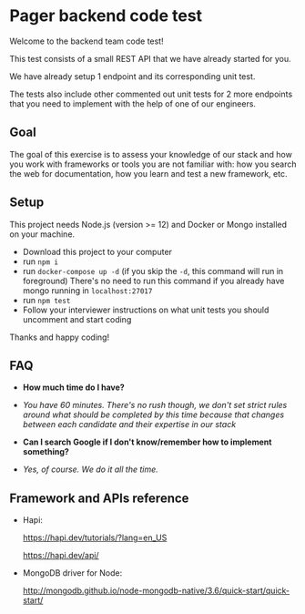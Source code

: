 # Pager backend code test

Welcome to the backend team code test!

This test consists of a small REST API that we have already started for you.

We have already setup 1 endpoint and its corresponding unit test.

The tests also include other commented out unit tests for 2 more endpoints that you need to implement with the help of one of our engineers.

## Goal

The goal of this exercise is to assess your knowledge of our stack and how you work with frameworks or tools you are not familiar with: how you search the web for documentation, how you learn and test a new framework, etc.

## Setup

This project needs Node.js (version >= 12) and Docker or Mongo installed on your machine.

- Download this project to your computer
- run `npm i`
- run `docker-compose up -d` (if you skip the `-d`, this command will run in
    foreground) There's no need to run this command if you already have mongo running in `localhost:27017`
- run `npm test`
- Follow your interviewer instructions on what unit tests you should uncomment and start coding

Thanks and happy coding!

## FAQ

- **How much time do I have?**
-  *You have 60 minutes. There's no rush though, we don't set strict rules around what should be completed by this time because that changes between each candidate and their expertise in our stack*

- **Can I search Google if I don't know/remember how to implement something?**
-  *Yes, of course. We do it all the time.*


## Framework and APIs reference

- Hapi:

    https://hapi.dev/tutorials/?lang=en_US

    https://hapi.dev/api/
    
- MongoDB driver for Node:

    http://mongodb.github.io/node-mongodb-native/3.6/quick-start/quick-start/
